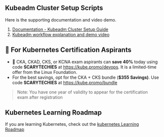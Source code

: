 ## Kubeadm Cluster Setup Scripts

Here is the supporting documentation and video demo.

1. [Documentation - Kubeadm Cluster Setup Guide](https://devopscube.com/setup-kubernetes-cluster-kubeadm/)
2. [Kubeadm workflow explanation and demo video](https://youtu.be/xX52dc3u2HU)

## 🚀 For Kubernetes Certification Aspirants

- 🚀  CKA, CKAD, CKS, or KCNA exam aspirants can **save 40%** today using code **SCARYTECHIES** at https://kube.promo/devops. It is a limited-time offer from the Linux Foundation.
- For the best savings, opt for the CKA + CKS bundle (**$355 Savings)**. Use code **SCARYTECHIES** at https://kube.promo/bundle

>Note: You have one year of validity to appear for the certification exam after registration

## Kubernetes Learning Roadmap

If you are learning Kubernetes, check out the [kubernetes Learning Roadmap](https://github.com/techiescamp/kubernetes-learning-path)

